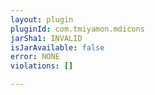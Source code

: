 ```yaml
---
layout: plugin
pluginId: com.tmiyamon.mdicons
jarSha1: INVALID
isJarAvailable: false
error: NONE
violations: []

---
```

